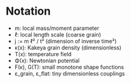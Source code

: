 # Notation

- m: local mass/moment parameter
- ℓ: local length scale (coarse grain)
- j := m ℓ² / t² (dimension of inverse time²)
- κ(x): Kakeya grain density (dimensionless)
- T(x): temperature field
- Φ(x): Newtonian potential
- F(κ), G(T): small monotone shape functions
- ε_grain, ε_flat: tiny dimensionless couplings
